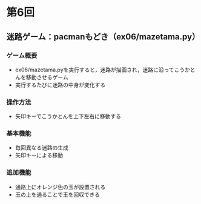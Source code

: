 # 第6回
## 迷路ゲーム：pacmanもどき（ex06/mazetama.py）
### ゲーム概要
- ex06/mazetama.pyを実行すると，迷路が描画され，迷路に沿ってこうかとんを移動させるゲーム
- 実行するたびに迷路の中身が変化する
### 操作方法
- 矢印キーでこうかとんを上下左右に移動する
### 基本機能
- 毎回異なる迷路の生成
- 矢印キーによる移動
### 追加機能
- 通路上にオレンジ色の玉が設置される
- 玉の上を通ることで玉を回収できる
